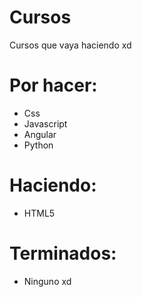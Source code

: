 # Cursos
Cursos que vaya haciendo xd

# Por hacer:
  - Css
  - Javascript
  - Angular
  - Python

# Haciendo:
  - HTML5

# Terminados:
  - Ninguno xd
